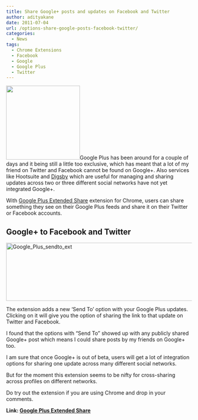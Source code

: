 ```yaml
---
title: Share Google+ posts and updates on Facebook and Twitter
author: adityakane
date: 2011-07-04
url: /options-share-google-posts-facebook-twitter/
categories:
  - News
tags:
  - Chrome Extensions
  - Facebook
  - Google
  - Google Plus
  - Twitter
---
```

[<img class="alignright size-thumbnail wp-image-41535" title="Google_plus.png" src="http://cdn.devilsworkshop.org/files/2011/06/Google_plus-200x200.png" alt="" width="200" height="200" />][1]Google Plus has been around for a couple of days and it being still a little too exclusive, which has meant that a lot of my friend on Twitter and Facebook cannot be found on Google+. Also services like Hootsuite and [Digsby][2] which are useful for managing and sharing updates across two or three different social networks have not yet integrated Google+.

With <a href="https://chrome.google.com/webstore/detail/oenpjldbckebacipkfbcoppmiflglnib" onclick="_gaq.push(['_trackEvent', 'outbound-article', 'https://chrome.google.com/webstore/detail/oenpjldbckebacipkfbcoppmiflglnib', 'Google Plus Extended Share']);" >Google Plus Extended Share</a> extension for Chrome, users can share something they see on their Google Plus feeds and share it on their Twitter or Facebook accounts.

## Google+ to Facebook and Twitter

[<img style="background-image: none; padding-left: 0px; padding-right: 0px; display: inline; padding-top: 0px; border: 0px;" title="Google_Plus_sendto_ext" src="http://cdn.devilsworkshop.org/files/2011/07/Google_Plus_sendto_ext_thumb.png" border="0" alt="Google_Plus_sendto_ext" width="570" height="157" />][3]

The extension adds a new ‘Send To’ option with your Google Plus updates. Clicking on it will give you the option of sharing the link to that update on Twitter and Facebook.

I found that the options with “Send To” showed up with any publicly shared Google+ post which means I could share posts by my friends on Google+ too.

I am sure that once Google+ is out of beta, users will get a lot of integration options for sharing one update across many different social networks.

But for the moment this extension seems to be nifty for cross-sharing across profiles on different networks.

Do try out the extension if you are using Chrome and drop in your comments.

**Link: <a href="https://chrome.google.com/webstore/detail/oenpjldbckebacipkfbcoppmiflglnib" onclick="_gaq.push(['_trackEvent', 'outbound-article', 'https://chrome.google.com/webstore/detail/oenpjldbckebacipkfbcoppmiflglnib', 'Google Plus Extended Share']);" >Google Plus Extended Share</a>**

 [1]: http://cdn.devilsworkshop.org/files/2011/06/Google_plus.png
 [2]: http://devilsworkshop.org/use-digsby-to-intergrate-im-email-and-social-networks-accounts/
 [3]: http://cdn.devilsworkshop.org/files/2011/07/Google_Plus_sendto_ext.png
